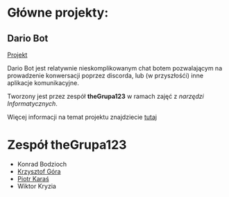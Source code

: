 # Główne projekty:

## Dario Bot
[Projekt](https://github.com/AGH-Narzedzia-Informatyczne-2021-2022/theGrupa123) 

Dario Bot jest relatywnie nieskomplikowanym chat botem pozwalającym na prowadzenie konwersacji poprzez discorda, lub (w przyszłośći) inne aplikacje komunikacyjne.

Tworzony jest przez zespół **theGrupa123** w ramach zajęć z *narzędzi Informatycznych*. 

Więcej informacji na temat projektu znajdziecie [tutaj](https://github.com/AGH-Narzedzia-Informatyczne-2021-2022/theGrupa123/wiki)


# Zespół theGrupa123
* Konrad Bodzioch
* [Krzysztof Góra](https://krzysztofgg.github.io/)
* [Piotr Karaś](https://pepe5p.github.io)
* Wiktor Kryzia
